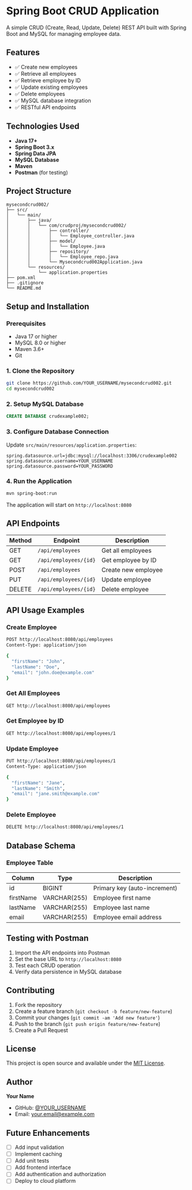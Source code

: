 # Spring Boot CRUD Application

A simple CRUD (Create, Read, Update, Delete) REST API built with Spring Boot and MySQL for managing employee data.

## Features

- ✅ Create new employees
- ✅ Retrieve all employees
- ✅ Retrieve employee by ID
- ✅ Update existing employees
- ✅ Delete employees
- ✅ MySQL database integration
- ✅ RESTful API endpoints

## Technologies Used

- **Java 17+**
- **Spring Boot 3.x**
- **Spring Data JPA**
- **MySQL Database**
- **Maven**
- **Postman** (for testing)

## Project Structure

```
mysecondcrud002/
├── src/
│   └── main/
│       ├── java/
│       │   └── com/crudproj/mysecondcrud002/
│       │       ├── controller/
│       │       │   └── Employee_controller.java
│       │       ├── model/
│       │       │   └── Employee.java
│       │       ├── repository/
│       │       │   └── Employee_repo.java
│       │       └── Mysecondcrud002Application.java
│       └── resources/
│           └── application.properties
├── pom.xml
├── .gitignore
└── README.md
```

## Setup and Installation

### Prerequisites
- Java 17 or higher
- MySQL 8.0 or higher
- Maven 3.6+
- Git

### 1. Clone the Repository
```bash
git clone https://github.com/YOUR_USERNAME/mysecondcrud002.git
cd mysecondcrud002
```

### 2. Setup MySQL Database
```sql
CREATE DATABASE crudexample002;
```

### 3. Configure Database Connection
Update `src/main/resources/application.properties`:
```properties
spring.datasource.url=jdbc:mysql://localhost:3306/crudexample002
spring.datasource.username=YOUR_USERNAME
spring.datasource.password=YOUR_PASSWORD
```

### 4. Run the Application
```bash
mvn spring-boot:run
```

The application will start on `http://localhost:8080`

## API Endpoints

| Method | Endpoint | Description |
|--------|----------|-------------|
| GET | `/api/employees` | Get all employees |
| GET | `/api/employees/{id}` | Get employee by ID |
| POST | `/api/employees` | Create new employee |
| PUT | `/api/employees/{id}` | Update employee |
| DELETE | `/api/employees/{id}` | Delete employee |

## API Usage Examples

### Create Employee
```bash
POST http://localhost:8080/api/employees
Content-Type: application/json

{
  "firstName": "John",
  "lastName": "Doe",
  "email": "john.doe@example.com"
}
```

### Get All Employees
```bash
GET http://localhost:8080/api/employees
```

### Get Employee by ID
```bash
GET http://localhost:8080/api/employees/1
```

### Update Employee
```bash
PUT http://localhost:8080/api/employees/1
Content-Type: application/json

{
  "firstName": "Jane",
  "lastName": "Smith",
  "email": "jane.smith@example.com"
}
```

### Delete Employee
```bash
DELETE http://localhost:8080/api/employees/1
```

## Database Schema

### Employee Table
| Column | Type | Description |
|--------|------|-------------|
| id | BIGINT | Primary key (auto-increment) |
| firstName | VARCHAR(255) | Employee first name |
| lastName | VARCHAR(255) | Employee last name |
| email | VARCHAR(255) | Employee email address |

## Testing with Postman

1. Import the API endpoints into Postman
2. Set the base URL to `http://localhost:8080`
3. Test each CRUD operation
4. Verify data persistence in MySQL database

## Contributing

1. Fork the repository
2. Create a feature branch (`git checkout -b feature/new-feature`)
3. Commit your changes (`git commit -am 'Add new feature'`)
4. Push to the branch (`git push origin feature/new-feature`)
5. Create a Pull Request

## License

This project is open source and available under the [MIT License](LICENSE).

## Author

**Your Name**
- GitHub: [@YOUR_USERNAME](https://github.com/rma010101)
- Email: your.email@example.com

## Future Enhancements

- [ ] Add input validation
- [ ] Implement caching
- [ ] Add unit tests
- [ ] Add frontend interface
- [ ] Add authentication and authorization
- [ ] Deploy to cloud platform